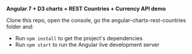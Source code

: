 **Angular 7 + D3 charts + REST Countries + Currency API demo**

Clone this repo, open the console, go the angular-charts-rest-countries folder and:

- Run `npm install` to get the project's dependencies
- Run `npm start` to run the Angular live development server
